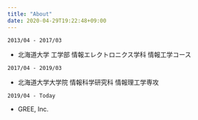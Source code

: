 ```yaml
---
title: "About"
date: 2020-04-29T19:22:48+09:00
---
```


`2013/04 - 2017/03`
- 北海道大学 工学部 情報エレクトロニクス学科 情報工学コース

`2017/04 - 2019/03`
- 北海道大学大学院 情報科学研究科 情報理工学専攻

`2019/04 - Today`
- GREE, Inc.

